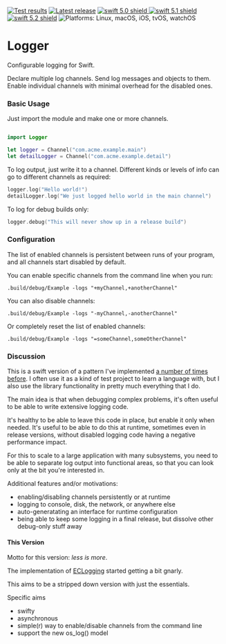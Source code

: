 [comment]: <> (Header Generated by ActionStatus 1.0 - 203)

[![Test results][tests shield]][actions] [![Latest release][release shield]][releases] [![swift 5.0 shield] ![swift 5.1 shield] ![swift 5.2 shield]][swift] ![Platforms: Linux, macOS, iOS, tvOS, watchOS][platforms shield]

[release shield]: https://img.shields.io/github/v/release/elegantchaos/Logger
[swift 5.0 shield]: https://img.shields.io/badge/swift-5.0-F05138.svg "Swift 5.0"
[swift 5.1 shield]: https://img.shields.io/badge/swift-5.1-F05138.svg "Swift 5.1"
[swift 5.2 shield]: https://img.shields.io/badge/swift-5.2-F05138.svg "Swift 5.2"
[platforms shield]: https://img.shields.io/badge/platforms-Linux_macOS_iOS_tvOS_watchOS-lightgrey.svg?style=flat "Linux, macOS, iOS, tvOS, watchOS"

[swift]: https://swift.org
[releases]: https://github.com/elegantchaos/Logger/releases
[actions]: https://github.com/elegantchaos/Logger/actions
[tests shield]: https://github.com/elegantchaos/Logger/workflows/tests/badge.svg

[comment]: <> (End of ActionStatus Header)

# Logger

Configurable logging for Swift.

Declare multiple log channels. 
Send log messages and objects to them. 
Enable individual channels with minimal overhead for the disabled ones.

### Basic Usage

Just import the module and make one or more channels.

```swift

import Logger

let logger = Channel("com.acme.example.main")
let detailLogger = Channel("com.acme.example.detail")
````

To log output, just write it to a channel. Different kinds or levels of info can go to different channels as required:

```swift
logger.log("Hello world!")
detailLogger.log("We just logged hello world in the main channel")
```

To log for debug builds only:

```swift
logger.debug("This will never show up in a release build")
```

### Configuration

The list of enabled channels is persistent between runs of your program, and all channels start disabled by default.

You can enable specific channels from the command line when you run:

```
.build/debug/Example -logs "+myChannel,+anotherChannel"
```


You can also disable channels:

```
.build/debug/Example -logs "-myChannel,-anotherChannel"
```

Or completely reset the list of enabled channels: 

```
.build/debug/Example -logs "=someChannel,someOtherChannel"
```





### Discussion

This is a swift version of a pattern I've implemented [a number of times before](http://elegantchaos.com/2011/11/16/eclogging-better-logging-for-objective-c). I often use it as a kind of test project to learn a language with, but I also use the library functionality in pretty much everything that I do. 

The main idea is that when debugging complex problems, it's often useful to be able to write extensive logging code. 

It's healthy to be able to leave this code in place, but enable it only when needed. It's useful to be able to do this at runtime, sometimes even in release versions, without disabled logging code having a negative performance impact. 

For this to scale to a large application with many subsystems, you need to be able to separate log output into functional areas, so that you can look only at the bit you're interested in.

Additional features and/or motivations:

- enabling/disabling channels persistently or at runtime
- logging to console, disk, the network, or anywhere else
- auto-generatating an interface for runtime configuration
- being able to keep some logging in a final release, but dissolve other debug-only stuff away

#### This Version

Motto for this version: *less is more*. 

The implementation of [ECLogging](https://github.com/elegantchaos/ECLogging) started getting a bit gnarly. 

This aims to be a stripped down version with just the essentials. 

Specific aims

- swifty
- asynchronous
- simple(r) way to enable/disable channels from the command line
- support the new os_log() model



